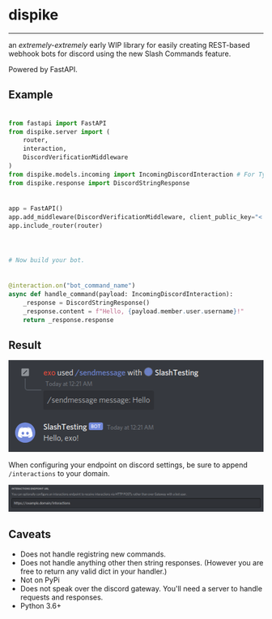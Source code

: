 # dispike

***
an *extremely-extremely* early WIP library for easily creating REST-based webhook bots for discord using the new Slash Commands feature. 

Powered by FastAPI.



## Example

```python

from fastapi import FastAPI
from dispike.server import (
    router,
    interaction,
    DiscordVerificationMiddleware
)
from dispike.models.incoming import IncomingDiscordInteraction # For Type Hinting
from dispike.response import DiscordStringResponse
 

app = FastAPI()
app.add_middleware(DiscordVerificationMiddleware, client_public_key="< Public Key >")
app.include_router(router)



# Now build your bot.


@interaction.on("bot_command_name")
async def handle_command(payload: IncomingDiscordInteraction):
    _response = DiscordStringResponse()
    _response.content = f"Hello, {payload.member.user.username}!"
    return _response.response

```
## Result

<p >
    <img
      alt="Website"
      src="./docs/images/demo.png"
    />
</p>


When configuring your endpoint on discord settings, be sure to append ``/interactions`` to your domain.

<p >
    <img
      alt="Website"
      src="./docs/images/domain.png"
    />
</p>

## Caveats

- Does not handle registring new commands.
- Does not handle anything other then string responses. (However you are free to return any valid dict in your handler.)
- Not on PyPi
- Does not speak over the discord gateway. You'll need a server to handle requests and responses.
- Python 3.6+